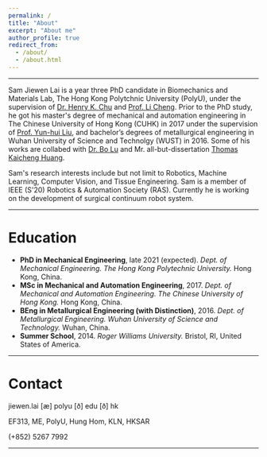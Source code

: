 ```yaml
---
permalink: /
title: "About"
excerpt: "About me"
author_profile: true
redirect_from: 
  - /about/
  - /about.html
---
```



---
Sam Jiewen Lai is a year three PhD candidate in Biomechanics and Materials Lab, The Hong Kong Polytchnic University (PolyU), under the supervision of [Dr. Henry K. Chu](https://www.polyu.edu.hk/me/people/academic-teaching-staff/chu-kar-hang-henry-dr/) and [Prof. Li Cheng](https://www.polyu.edu.hk/me/people/academic-teaching-staff/cheng-li-prof/). Prior to the PhD study, he got his master's degree of mechanical and automation engineering in The Chinese University of Hong Kong (CUHK) in 2017 under the supervision of [Prof. Yun-hui Liu](http://www.mae.cuhk.edu.hk/people/list.php?name=yhliu), and bachelor’s degrees of metallurgical engineering in Wuhan University of Science and Technolgy (WUST) in 2016. Some of his works are collabed with [Dr. Bo Lu](https://lu-bo.github.io/) and Mr. all-but-dissertation [Thomas Kaicheng Huang](https://sites.google.com/view/kaicheng-huang/).

Sam's research interests include but not limit to Robotics, Machine Learning, Computer Vision, and Tissue Engineering. Sam is a member of IEEE (S'20) Robotics & Automation Society (RAS). Currently he is working on the development of surgical continuum robot system.



---
Education
======
+ **PhD in Mechanical Engineering**, late 2021 (expected).
_Dept. of Mechanical Engineering._
_The Hong Kong Polytechnic University._
Hong Kong, China.
+ **MSc in Mechanical and Automation Engineering**, 2017.
_Dept. of Mechanical and Automation Engineering._
_The Chinese University of Hong Kong._
Hong Kong, China.
+ **BEng in Metallurgical Engineering (with Distinction)**, 2016.
_Dept. of Metallurgical Engineering._
_Wuhan University of Science and Technology._
Wuhan, China.
+ **Summer School**, 2014.
_Roger Williams University._
Bristol, RI, United States of America.

---
Contact
======
jiewen.lai [æ] polyu [ð] edu [ð] hk

EF313, ME, PolyU, Hung Hom, KLN, HKSAR

(+852) 5267 7992

<!-- <body> <small><script type="text/javascript" id="clustrmaps" src="//cdn.clustrmaps.com/map_v2.js?cl=080808&w=220&t=n&d=pWPP3H6tu6piSitaO1ly8AJ_73sTJ9bEIzk5Pzekk6o&co=ffffff&ct=808080&cmo=3acc3a&cmn=ff5353"></script></small></body> -->


---
<body><small><script>
function myFunction() {
  var x = new Date(document.lastModified);
  document.getElementById("demo").innerHTML = x;
}
</script></small></body>
